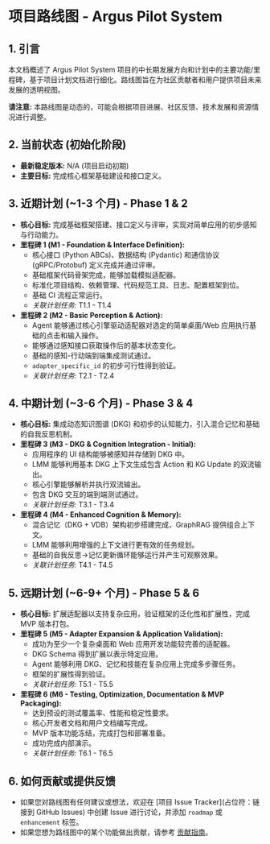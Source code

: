 # 项目路线图 - Argus Pilot System

## 1. 引言

本文档概述了 Argus Pilot System 项目的中长期发展方向和计划中的主要功能/里程碑，基于项目计划文档进行细化。路线图旨在为社区贡献者和用户提供项目未来发展的透明视图。

**请注意:** 本路线图是动态的，可能会根据项目进展、社区反馈、技术发展和资源情况进行调整。

## 2. 当前状态 (初始化阶段)

*   **最新稳定版本:** N/A (项目启动初期)
*   **主要目标:** 完成核心框架基础建设和接口定义。

## 3. 近期计划 (~1-3 个月) - Phase 1 & 2

*   **核心目标:** 完成基础框架搭建、接口定义与评审，实现对简单应用的初步感知与行动能力。
*   **里程碑 1 (M1 - Foundation & Interface Definition):**
    *   核心接口 (Python ABCs)、数据结构 (Pydantic) 和通信协议 (gRPC/Protobuf) 定义完成并通过评审。
    *   基础框架代码骨架完成，能够加载模拟适配器。
    *   标准化项目结构、依赖管理、代码规范工具、日志、配置框架到位。
    *   基础 CI 流程正常运行。
    *   *关联计划任务:* T1.1 - T1.4
*   **里程碑 2 (M2 - Basic Perception & Action):**
    *   Agent 能够通过核心引擎驱动适配器对选定的简单桌面/Web 应用执行基础的点击和输入操作。
    *   能够通过感知接口获取操作后的基本状态变化。
    *   基础的感知-行动端到端集成测试通过。
    *   `adapter_specific_id` 的初步可行性得到验证。
    *   *关联计划任务:* T2.1 - T2.4

## 4. 中期计划 (~3-6 个月) - Phase 3 & 4

*   **核心目标:** 集成动态知识图谱 (DKG) 和初步的认知能力，引入混合记忆和基础的自我反思机制。
*   **里程碑 3 (M3 - DKG & Cognition Integration - Initial):**
    *   应用程序的 UI 结构能够被感知并存储到 DKG 中。
    *   LMM 能够利用基本 DKG 上下文生成包含 Action 和 KG Update 的双流输出。
    *   核心引擎能够解析并执行双流输出。
    *   包含 DKG 交互的端到端测试通过。
    *   *关联计划任务:* T3.1 - T3.4
*   **里程碑 4 (M4 - Enhanced Cognition & Memory):**
    *   混合记忆（DKG + VDB）架构初步搭建完成，GraphRAG 提供组合上下文。
    *   LMM 能够利用增强的上下文进行更有效的任务规划。
    *   基础的自我反思->记忆更新循环能够运行并产生可观察效果。
    *   *关联计划任务:* T4.1 - T4.5

## 5. 远期计划 (~6-9+ 个月) - Phase 5 & 6

*   **核心目标:** 扩展适配器以支持复杂应用，验证框架的泛化性和扩展性，完成 MVP 版本打包。
*   **里程碑 5 (M5 - Adapter Expansion & Application Validation):**
    *   成功为至少一个复杂桌面和 Web 应用开发功能较完善的适配器。
    *   DKG Schema 得到扩展以表示特定应用。
    *   Agent 能够利用 DKG、记忆和技能在复杂应用上完成多步骤任务。
    *   框架的扩展性得到验证。
    *   *关联计划任务:* T5.1 - T5.5
*   **里程碑 6 (M6 - Testing, Optimization, Documentation & MVP Packaging):**
    *   达到预设的测试覆盖率、性能和稳定性要求。
    *   核心开发者文档和用户文档编写完成。
    *   MVP 版本功能冻结，完成打包和部署准备。
    *   成功完成内部演示。
    *   *关联计划任务:* T6.1 - T6.5

## 6. 如何贡献或提供反馈

*   如果您对路线图有任何建议或想法，欢迎在 [项目 Issue Tracker](占位符：链接到 GitHub Issues) 中创建 Issue 进行讨论，并添加 `roadmap` 或 `enhancement` 标签。
*   如果您想为路线图中的某个功能做出贡献，请参考 [贡献指南](CONTRIBUTING.md)。
